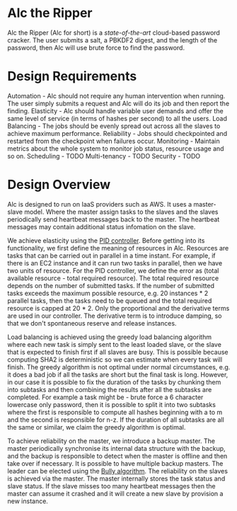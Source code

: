 # Alc the Ripper
Alc the Ripper (Alc for short) is a *state-of-the-art* cloud-based password cracker.
The user submits a salt, a PBKDF2 digest, and the length of the password, then Alc will use brute force to find the password.

# Design Requirements
Automation - Alc should not require any human intervention when running. The user simply submits a request and Alc will do its job and then report the finding.
Elasticity - Alc should handle variable user demands and offer the same level of service (in terms of hashes per second) to all the users.
Load Balancing - The jobs should be evenly spread out across all the slaves to achieve maximum performance.
Reliability - Jobs should checkpointed and restarted from the checkpoint when failures occur.
Monitoring - Maintain metrics about the whole system to monitor job status, resource usage and so on.
Scheduling - TODO
Multi-tenancy - TODO
Security - TODO

# Design Overview
Alc is designed to run on IaaS providers such as AWS.
It uses a master-slave model. Where the master assign tasks to the slaves and the slaves periodically send heartbeat messages back to the master.
The heartbeat messages may contain additional status infomation on the slave.

We achieve elasticity using the [PID controller](https://en.wikipedia.org/wiki/PID_controller).
Before getting into its functionality, we first define the meaning of resources in Alc.
Resources are tasks that can be carried out in parallel in a time instant.
For example, if there is an EC2 instance and it can run two tasks in parallel, then we have two units of resource.
For the PID controller, we define the error as (total available resource - total required resource).
The total required resource depends on the number of submitted tasks.
If the number of submitted tasks exceeds the maximum possible resource, e.g. 20 instances * 2 parallel tasks,
then the tasks need to be queued and the total required resource is capped at 20 * 2.
Only the proportional and the derivative terms are used in our controller.
The derivative term is to introduce damping, so that we don't spontaneous reserve and release instances.

Load balancing is achieved using the greedy load balancing algorithm where each new task is simply sent to the least loaded slave, or the slave that is expected to finish first if all slaves are busy.
This is possible because computing SHA2 is deterministic so we can estimate when every task will finish.
The greedy algorithm is not optimal under normal circumstances, e.g. it does a bad job if all the tasks are short but the final task is long.
However, in our case it is possible to fix the duration of the tasks by chunking them into subtasks and then combining the results after all the subtasks are completed.
For example a task might be - brute force a 6 character lowercase only password, then it is possible to split it into two subtasks where the first is responsible to compute all hashes beginning with a to m and the second is responsible for n-z.
If the duration of all subtasks are all the same or similar, we claim the greedy algorithm is optimal.

To achieve reliability on the master, we introduce a backup master. 
The master periodically synchronise its internal data structure with the backup, and the backup is responsible to detect when the master is offline and then take over if necessary.
It is possible to have multiple backup masters. The leader can be elected using the [Bully algorithm](https://en.wikipedia.org/wiki/Bully_algorithm).
The reliability on the slaves is achieved via the master.
The master internally stores the task status and slave status.
If the slave misses too many heartbeat messages then the master can assume it crashed and it will create a new slave by provision a new instance.

